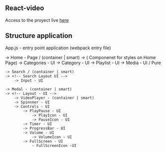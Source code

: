 ## React-video

Access to the proyect live [here](https://ezequielmiranda87.github.io/react-video/)

## Structure application
App.js - entry point application (webpack entry file)

-> Home - Page / (container | smart)
-> <!-- Layout - UI --> ( Componenet for styles on Home Page)
    -> Categories - UI
    -> Category - UI
        -> Playlist - UI
            -> Media - UI / Pure

    -> Search / (container | smart)
    -> <!-- Search Layout UI -->
        -> Input - UI

    -> Modal - (container | smart)
    -> <!-- Layout - UI -->
        -> VideoPlayer - (container | smart)
        -> Spinnner - UI
        -> Controls - UI
            -> PlayPause - UI
                -> PlayIcon - UI
                -> PauseIcon - UI
            -> Timer - UI
            -> ProgressBar - UI
            -> Volume - UI
                -> VolumeIcon - UI
            -> FullScreen - UI
                - FullScreenIcon -UI

